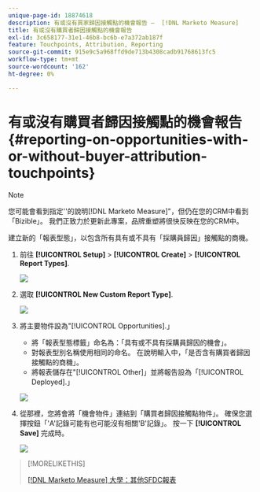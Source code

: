 ```yaml
---
unique-page-id: 18874618
description: 有或沒有買家歸因接觸點的機會報告 —  [!DNL Marketo Measure]
title: 有或沒有購買者歸因接觸點的機會報告
exl-id: 3c658177-31e1-46b8-bc6b-e7a372ab187f
feature: Touchpoints, Attribution, Reporting
source-git-commit: 915e9c5a968ffd9de713b4308cadb91768613fc5
workflow-type: tm+mt
source-wordcount: '162'
ht-degree: 0%

---
```


# 有或沒有購買者歸因接觸點的機會報告 {#reporting-on-opportunities-with-or-without-buyer-attribution-touchpoints}

>[!NOTE]
>
>您可能會看到指定&#39;&#39;的說明[!DNL Marketo Measure]&quot;，但仍在您的CRM中看到「Bizible」。 我們正致力於更新此專案，品牌重塑將很快反映在您的CRM中。

建立新的「報表型態」，以包含所有具有或不具有「採購員歸因」接觸點的商機。

1. 前往 **[!UICONTROL Setup]** > **[!UICONTROL Create]** > **[!UICONTROL Report Types]**.

   ![](assets/1-1.jpg)

1. 選取 **[!UICONTROL New Custom Report Type]**.

   ![](assets/2-1.jpg)

1. 將主要物件設為&quot;[!UICONTROL Opportunities].」

   * 將「報表型態標籤」命名為：「具有或不具有採購員歸因的機會」。
   * 對報表型別名稱使用相同的命名。 在說明輸入中，「是否含有購買者歸因接觸點的商機」。
   * 將報表儲存在&quot;[!UICONTROL Other]」並將報告設為「[!UICONTROL Deployed].」

   ![](assets/3-1.jpg)

1. 從那裡，您將會將「機會物件」連結到「購買者歸因接觸點物件」。 確保您選擇按鈕「&#39;A&#39;記錄可能有也可能沒有相關&#39;B&#39;記錄」。 按一下 **[!UICONTROL Save]** 完成時。

   ![](assets/4-1.jpg)

>[!MORELIKETHIS]
>
>[[!DNL Marketo Measure] 大學：其他SFDC報表](https://universityonline.marketo.com/courses/bizible-fundamentals-bizible-102/#/page/5c5cb68dfb384d0c9fb96cd0)
